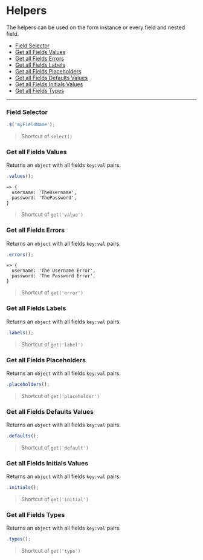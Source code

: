 # Helpers

The helpers can be used on the form instance or every field and nested field.

* [Field Selector](#field-selector)
* [Get all Fields Values](#get-all-fields-values)
* [Get all Fields Errors](#get-all-fields-errors)
* [Get all Fields Labels](#get-all-fields-labels)
* [Get all Fields Placeholders](#get-all-fields-placeholders)
* [Get all Fields Defaults Values](#get-all-fields-defaults-values)
* [Get all Fields Initials Values](#get-all-fields-initials-values)
* [Get all Fields Types](#get-all-fields-types)

---

### Field Selector

```javascript
.$('myFieldName');
```

> Shortcut of `select()`

### Get all Fields Values

Returns an `object` with all fields `key:val` pairs.

```javascript
.values();
```
```
=> {
  username: 'TheUsername',
  password: 'ThePassword',
}
```

> Shortcut of `get('value')`

### Get all Fields Errors

Returns an `object` with all fields `key:val` pairs.

```javascript
.errors();
```
```
=> {
  username: 'The Username Error',
  password: 'The Password Error',
}
```

> Shortcut of `get('error')`

### Get all Fields Labels

Returns an `object` with all fields `key:val` pairs.

```javascript
.labels();
```

> Shortcut of `get('label')`

### Get all Fields Placeholders

Returns an `object` with all fields `key:val` pairs.

```javascript
.placeholders();
```

> Shortcut of `get('placeholder')`

### Get all Fields Defaults Values

Returns an `object` with all fields `key:val` pairs.

```javascript
.defaults();
```

> Shortcut of `get('default')`

### Get all Fields Initials Values

Returns an `object` with all fields `key:val` pairs.

```javascript
.initials();
```
> Shortcut of `get('initial')`

### Get all Fields Types

Returns an `object` with all fields `key:val` pairs.

```javascript
.types();
```
> Shortcut of `get('type')`
